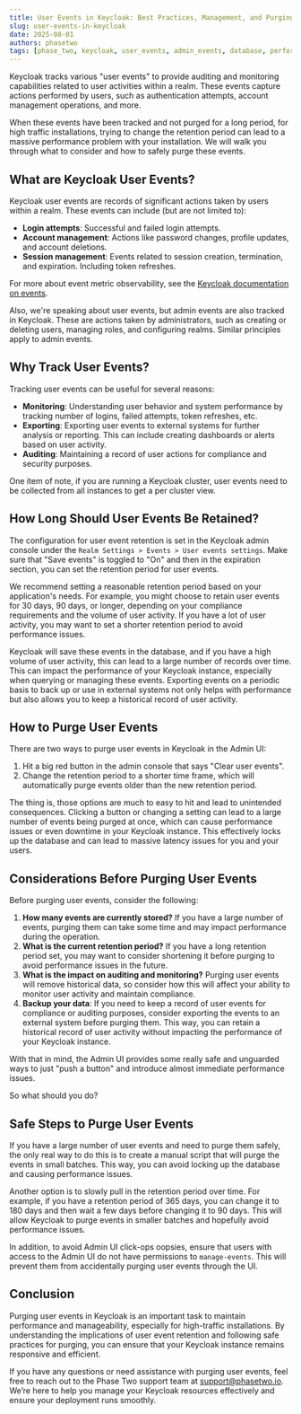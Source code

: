 ```yaml
---
title: User Events in Keycloak: Best Practices, Management, and Purging
slug: user-events-in-keycloak
date: 2025-08-01
authors: phasetwo
tags: [phase_two, keycloak, user_events, admin_events, database, performance ]
---
```


Keycloak tracks various "user events" to provide auditing and monitoring capabilities related to user activities within a realm. These events capture actions performed by users, such as authentication attempts, account management operations, and more.

When these events have been tracked and not purged for a long period, for high traffic installations, trying to change the retention period can lead to a massive performance problem with your installation. We will walk you through what to consider and how to safely purge these events.

<!-- truncate -->

## What are Keycloak User Events?

Keycloak user events are records of significant actions taken by users within a realm. These events can include (but are not limited to):

- **Login attempts**: Successful and failed login attempts.
- **Account management**: Actions like password changes, profile updates, and account deletions.
- **Session management**: Events related to session creation, termination, and expiration. Including token refreshes.

For more about event metric observability, see the [Keycloak documentation on events](https://www.keycloak.org/docs/latest/server_admin/#configuring-auditing-to-track-events).

Also, we're speaking about user events, but admin events are also tracked in Keycloak. These are actions taken by administrators, such as creating or deleting users, managing roles, and configuring realms. Similar principles apply to admin events.

## Why Track User Events?

Tracking user events can be useful for several reasons:

- **Monitoring**: Understanding user behavior and system performance by tracking number of logins, failed attempts, token refreshes, etc.
- **Exporting**: Exporting user events to external systems for further analysis or reporting. This can include creating dashboards or alerts based on user activity.
- **Auditing**: Maintaining a record of user actions for compliance and security purposes.

One item of note, if you are running a Keycloak cluster, user events need to be collected from all instances to get a per cluster view.

## How Long Should User Events Be Retained?

The configuration for user event retention is set in the Keycloak admin console under the `Realm Settings > Events > User events settings`. Make sure that "Save events" is toggled to "On" and then in the expiration section, you can set the retention period for user events.

We recommend setting a reasonable retention period based on your application's needs. For example, you might choose to retain user events for 30 days, 90 days, or longer, depending on your compliance requirements and the volume of user activity. If you have a lot of user activity, you may want to set a shorter retention period to avoid performance issues.

Keycloak will save these events in the database, and if you have a high volume of user activity, this can lead to a large number of records over time. This can impact the performance of your Keycloak instance, especially when querying or managing these events. Exporting events on a periodic basis to back up or use in external systems not only helps with performance but also allows you to keep a historical record of user activity.

## How to Purge User Events

There are two ways to purge user events in Keycloak in the Admin UI:

1. Hit a big red button in the admin console that says "Clear user events".
2. Change the retention period to a shorter time frame, which will automatically purge events older than the new retention period.

The thing is, those options are much to easy to hit and lead to unintended consequences. Clicking a button or changing a setting can lead to a large number of events being purged at once, which can cause performance issues or even downtime in your Keycloak instance. This effectively locks up the database and can lead to massive latency issues for you and your users.

## Considerations Before Purging User Events

Before purging user events, consider the following:

1. **How many events are currently stored?** If you have a large number of events, purging them can take some time and may impact performance during the operation.
2. **What is the current retention period?** If you have a long retention period set, you may want to consider shortening it before purging to avoid performance issues in the future.
3. **What is the impact on auditing and monitoring?** Purging user events will remove historical data, so consider how this will affect your ability to monitor user activity and maintain compliance.
4. **Backup your data**: If you need to keep a record of user events for compliance or auditing purposes, consider exporting the events to an external system before purging them. This way, you can retain a historical record of user activity without impacting the performance of your Keycloak instance.

With that in mind, the Admin UI provides some really safe and unguarded ways to just "push a button" and introduce almost immediate performance issues.

So what should you do?

## Safe Steps to Purge User Events

If you have a large number of user events and need to purge them safely, the only real way to do this is to create a manual script that will purge the events in small batches. This way, you can avoid locking up the database and causing performance issues.

Another option is to slowly pull in the retention period over time. For example, if you have a retention period of 365 days, you can change it to 180 days and then wait a few days before changing it to 90 days. This will allow Keycloak to purge events in smaller batches and hopefully avoid performance issues.

In addition, to avoid Admin UI click-ops oopsies, ensure that users with access to the Admin UI do not have permissions to `manage-events`. This will prevent them from accidentally purging user events through the UI.

## Conclusion

Purging user events in Keycloak is an important task to maintain performance and manageability, especially for high-traffic installations. By understanding the implications of user event retention and following safe practices for purging, you can ensure that your Keycloak instance remains responsive and efficient.

If you have any questions or need assistance with purging user events, feel free to reach out to the Phase Two support team at [support@phasetwo.io](mailto:support@phasetwo.io). We’re here to help you manage your Keycloak resources effectively and ensure your deployment runs smoothly.
